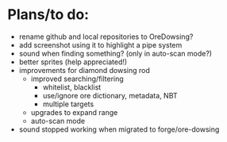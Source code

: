 Plans/to do:
============

- rename github and local repositories to OreDowsing?
- add screenshot using it to highlight a pipe system
- sound when finding something?  (only in auto-scan mode?)
- better sprites (help appreciated!)
- improvements for diamond dowsing rod
    - improved searching/filtering
        - whitelist, blacklist
        - use/ignore ore dictionary, metadata, NBT
        - multiple targets
    - upgrades to expand range
    - auto-scan mode
- sound stopped working when migrated to forge/ore-dowsing